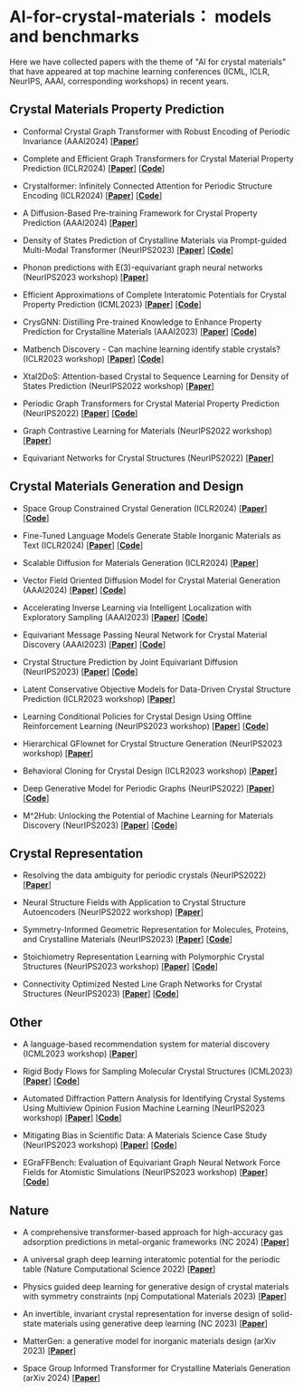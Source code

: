# AI-for-crystal-materials： models and benchmarks
Here we have collected papers with the theme of "AI for crystal materials" that have appeared at top machine learning conferences (ICML, ICLR, NeurIPS, AAAI, corresponding workshops) in recent years.


## Crystal Materials Property Prediction
- Conformal Crystal Graph Transformer with Robust Encoding of Periodic Invariance (AAAI2024) [[**Paper**](https://ojs.aaai.org/index.php/AAAI/article/view/27781)]

- Complete and Efficient Graph Transformers for Crystal Material Property Prediction (ICLR2024) [[**Paper**](https://openreview.net/pdf?id=BnQY9XiRAS)]
    [[**Code**](https://github.com/divelab/AIRS)]

- Crystalformer: Infinitely Connected Attention for Periodic Structure Encoding (ICLR2024) [[**Paper**](https://openreview.net/pdf?id=fxQiecl9HB)]
    [[**Code**](https://github.com/omron-sinicx/crystalformer)]

- A Diffusion-Based Pre-training Framework for Crystal Property Prediction (AAAI2024) [[**Paper**](https://ojs.aaai.org/index.php/AAAI/article/view/28748)]
  
- Density of States Prediction of Crystalline Materials via Prompt-guided Multi-Modal Transformer (NeurIPS2023) [[**Paper**](https://proceedings.neurips.cc/paper_files/paper/2023/hash/c23fdcb9f8e28af705a87de1375a705c-Abstract-Conference.html)]
            [[**Code**](https://github.com/HeewoongNoh/DOSTransformer)]
  
- Phonon predictions with E(3)-equivariant graph neural networks (NeurIPS2023 workshop) [[**Paper**](https://openreview.net/pdf?id=xxyHjer00Y)]

- Efficient Approximations of Complete Interatomic Potentials for Crystal Property Prediction (ICML2023) [[**Paper**](https://proceedings.mlr.press/v202/lin23m.html)]
            [[**Code**](https://github.com/divelab/AIRS)]

- CrysGNN: Distilling Pre-trained Knowledge to Enhance Property Prediction for Crystalline Materials (AAAI2023) [[**Paper**](https://ojs.aaai.org/index.php/AAAI/article/view/25892)]
            [[**Code**](https://github.com/kdmsit/crysgnn)]

- Matbench Discovery - Can machine learning identify stable crystals? (ICLR2023 workshop) [[**Paper**](https://openreview.net/pdf?id=yQkKMgAdWve)]
  [[**Code**](https://github.com/janosh/matbench-discovery)]

- Xtal2DoS: Attention-based Crystal to Sequence Learning for Density of States Prediction (NeurIPS2022 workshop) [[**Paper**](https://openreview.net/pdf?id=Fw8PO9i5KG)]

- Periodic Graph Transformers for Crystal Material Property Prediction (NeurIPS2022) [[**Paper**](https://proceedings.neurips.cc/paper_files/paper/2022/hash/6145c70a4a4bf353a31ac5496a72a72d-Abstract-Conference.html)]
            [[**Code**](https://github.com/YKQ98/Matformer)]
  
- Graph Contrastive Learning for Materials (NeurIPS2022 workshop) [[**Paper**](https://openreview.net/pdf?id=fsQerGaT5A8)]

- Equivariant Networks for Crystal Structures (NeurIPS2022) [[**Paper**](https://proceedings.neurips.cc/paper_files/paper/2022/hash/1abed6ee581b9ceb4e2ddf37822c7fcb-Abstract-Conference.html)]

## Crystal Materials Generation and Design
- Space Group Constrained Crystal Generation (ICLR2024) [[**Paper**](https://openreview.net/pdf?id=jkvZ7v4OmP)]
    [[**Code**](https://github.com/jiaor17/DiffCSP-PP)]

- Fine-Tuned Language Models Generate Stable Inorganic Materials as Text (ICLR2024) [[**Paper**](https://openreview.net/pdf?id=vN9fpfqoP1)]
    [[**Code**](https://github.com/facebookresearch/crystal-llm)]

- Scalable Diffusion for Materials Generation (ICLR2024) [[**Paper**](https://openreview.net/pdf?id=wm4WlHoXpC)]


- Vector Field Oriented Diffusion Model for Crystal Material Generation (AAAI2024) [[**Paper**](https://ojs.aaai.org/index.php/AAAI/article/view/30224)]
            [[**Code**](https://github.com/aklipf/gemsdiff)]
  
- Accelerating Inverse Learning via Intelligent Localization with Exploratory Sampling (AAAI2023) [[**Paper**](https://ojs.aaai.org/index.php/AAAI/article/view/26719)]
            [[**Code**](https://github.com/jxzhangjhu/MatDesINNe)]

- Equivariant Message Passing Neural Network for Crystal Material Discovery (AAAI2023) [[**Paper**](https://ojs.aaai.org/index.php/AAAI/article/view/26673)]
            [[**Code**](https://github.com/aklipf/pegnn)]
  
- Crystal Structure Prediction by Joint Equivariant Diffusion (NeurIPS2023) [[**Paper**](https://proceedings.neurips.cc/paper_files/paper/2023/hash/38b787fc530d0b31825827e2cc306656-Abstract-Conference.html)]
 [[**Code**](https://github.com/jiaor17/DiffCSP)]

- Latent Conservative Objective Models for Data-Driven Crystal Structure Prediction (ICLR2023 workshop) [[**Paper**](https://openreview.net/pdf?id=BTeWafMOyt)]

- Learning Conditional Policies for Crystal Design Using Offline Reinforcement Learning (NeurIPS2023 workshop) [[**Paper**](https://openreview.net/pdf?id=VbjD8w2ctG)]
 [[**Code**](https://github.com/chandar-lab/crystal-design)]

- Hierarchical GFlownet for Crystal Structure Generation (NeurIPS2023 workshop) [[**Paper**](https://openreview.net/pdf?id=dJuDv4MKLE)]

- Behavioral Cloning for Crystal Design (ICLR2023 workshop) [[**Paper**](https://openreview.net/pdf?id=qxuIaeDlemv)]

- Deep Generative Model for Periodic Graphs (NeurIPS2022) [[**Paper**](https://proceedings.neurips.cc/paper_files/paper/2022/hash/e89e8f84626197942b36a82e524c2529-Abstract-Conference.html)]
 [[**Code**](https://github.com/shi-yu-wang/PGD-VAE)]

- M^2Hub: Unlocking the Potential of Machine Learning for Materials Discovery (NeurIPS2023) [[**Paper**](https://proceedings.neurips.cc/paper_files/paper/2023/hash/f43380ca3f86cd989f3269583c3c8b55-Abstract-Datasets_and_Benchmarks.html)]
            [[**Code**](https://github.com/yuanqidu/M2Hub)]
  

## Crystal Representation
- Resolving the data ambiguity for periodic crystals (NeurIPS2022) [[**Paper**](https://proceedings.neurips.cc/paper_files/paper/2022/hash/9c256fa1965318b7fcb9ed104c265540-Abstract-Conference.html)]

- Neural Structure Fields with Application to Crystal Structure Autoencoders (NeurIPS2022 workshop) [[**Paper**](https://openreview.net/pdf?id=qLKFSAvMka4)]

- Symmetry-Informed Geometric Representation for Molecules, Proteins, and Crystalline Materials (NeurIPS2023) [[**Paper**](https://proceedings.neurips.cc/paper_files/paper/2023/hash/d07379f3acf3af51dfc8598862cadfa0-Abstract-Datasets_and_Benchmarks.html)]
            [[**Code**](https://github.com/chao1224/Geom3D)]

- Stoichiometry Representation Learning with Polymorphic Crystal Structures (NeurIPS2023 workshop) [[**Paper**](https://openreview.net/pdf?id=DBiWSzlaGz)]
            [[**Code**](https://github.com/Namkyeong/PolySRL_AI4Science)]

- Connectivity Optimized Nested Line Graph Networks for Crystal Structures (NeurIPS2023) [[**Paper**](https://openreview.net/pdf?id=l3K28QS6R6)]
            [[**Code**](https://github.com/matbench-submission-coGN/CrystalGNNs)]

## Other

- A language-based recommendation system for material discovery (ICML2023 workshop) [[**Paper**](https://openreview.net/pdf?id=eR6HlKQDvt)]
     
- Rigid Body Flows for Sampling Molecular Crystal Structures (ICML2023) [[**Paper**](https://proceedings.mlr.press/v202/kohler23a.html)]
            [[**Code**](https://github.com/noegroup/rigid-flows)]

- Automated Diffraction Pattern Analysis for Identifying Crystal Systems Using Multiview Opinion Fusion Machine Learning (NeurIPS2023 workshop) [[**Paper**](https://openreview.net/pdf?id=L6AJmCkfNe)]
            [[**Code**](https://github.com/YKQ98/Matformer)]




- Mitigating Bias in Scientific Data: A Materials Science Case Study (NeurIPS2023 workshop) [[**Paper**](https://openreview.net/pdf?id=PfpbWuC0Yk)]
            [[**Code**](https://github.com/Henrium/ET-AL)]
  



- EGraFFBench: Evaluation of Equivariant Graph Neural Network Force Fields for Atomistic Simulations (NeurIPS2023 workshop) [[**Paper**](https://openreview.net/pdf?id=SeXGn7MeUr)]
                        [[**Code**](https://github.com/M3RG-IITD/MDBENCHGNN)]


## Nature

- A comprehensive transformer-based approach for high-accuracy gas adsorption predictions in metal-organic frameworks (NC 2024) [[**Paper**](https://www.nature.com/articles/s41467-024-46276-x)]
 
- A universal graph deep learning interatomic potential for the periodic table (Nature Computational Science 2022) [[**Paper**](https://www.nature.com/articles/s43588-022-00349-3)]
 
- Physics guided deep learning for generative design of crystal materials with symmetry constraints (npj Computational Materials 2023) [[**Paper**](https://doi.org/10.1038/s41524-023-00987-9)]
 
- An invertible, invariant crystal representation for inverse design of solid-state materials using generative deep learning  (NC 2023) [[**Paper**](https://doi.org/10.1038/s41467-023-42870-7)]

- MatterGen: a generative model for inorganic materials design (arXiv 2023) [[**Paper**](https://arxiv.org/abs/2312.03687)]
 
- Space Group Informed Transformer for Crystalline Materials Generation (arXiv 2024) [[**Paper**](https://arxiv.org/abs/2403.15734)]



  
